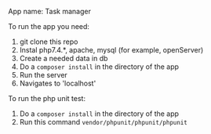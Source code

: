 App name: Task manager

To run the app you need:
1. git clone this repo
2. Instal php7.4.*, apache, mysql (for example, openServer)
3. Create a needed data in db
4. Do a ``composer install`` in the directory of the app
5. Run the server
6. Navigates to 'localhost'

To run the php unit test:
1. Do a ``composer install`` in the directory of the app
2. Run this command ``vendor/phpunit/phpunit/phpunit``
